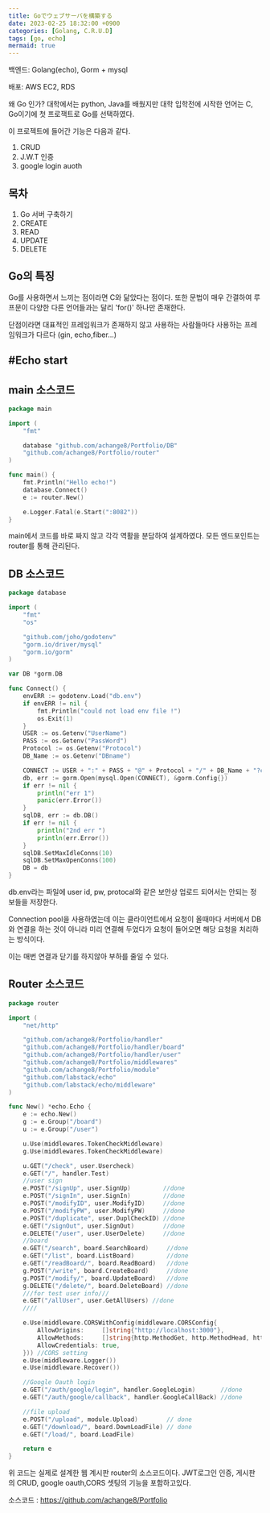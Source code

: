 ```yaml
---
title: Goでウェブサーバを構築する
date: 2023-02-25 18:32:00 +0900
categories: [Golang, C.R.U.D]
tags: [go, echo]
mermaid: true
---
```


백엔드: Golang(echo), Gorm + mysql

배포: AWS EC2, RDS

왜 Go 인가? 대학에서는 python, Java를 배웠지만 대학 입학전에 시작한 언어는 C, Go이기에 첫 프로잭트로 Go를 선택하였다.

이 프로젝트에 들어간 기능은 다음과 같다.

1. CRUD
2. J.W.T 인증
3. google login auoth

## 목차

1. Go 서버 구축하기
2. CREATE
3. READ
4. UPDATE
5. DELETE

## Go의 특징

Go를 사용하면서 느끼는 점이라면 C와 닮았다는 점이다.
또한 문법이 매우 간결하여 루프문이 다양한 다른 언어들과는 달리 'for()' 하나만 존재한다.

단점이라면 대표적인 프레임워크가 존재하지 않고 사용하는 사람들마다 사용하는 프레임워크가 다르다 (gin, echo,fiber...)

## #Echo start

## main 소스코드

```go
package main

import (
	"fmt"

	database "github.com/achange8/Portfolio/DB"
	"github.com/achange8/Portfolio/router"
)

func main() {
	fmt.Println("Hello echo!")
	database.Connect()
	e := router.New()

	e.Logger.Fatal(e.Start(":8082"))
}
```

main에서 코드를 바로 짜지 않고 각각 역활을 분담하여 설계하였다.
모든 엔드포인트는 router를 통해 관리된다.

## DB 소스코드

```go
package database

import (
	"fmt"
	"os"

	"github.com/joho/godotenv"
	"gorm.io/driver/mysql"
	"gorm.io/gorm"
)

var DB *gorm.DB

func Connect() {
	envERR := godotenv.Load("db.env")
	if envERR != nil {
		fmt.Println("could not load env file !")
		os.Exit(1)
	}
	USER := os.Getenv("UserName")
	PASS := os.Getenv("PassWord")
	Protocol := os.Getenv("Protocol")
	DB_Name := os.Getenv("DBname")

	CONNECT := USER + ":" + PASS + "@" + Protocol + "/" + DB_Name + "?charset=utf8mb4&parseTime=True&loc=Asia%2FSeoul"
	db, err := gorm.Open(mysql.Open(CONNECT), &gorm.Config{})
	if err != nil {
		println("err 1")
		panic(err.Error())
	}
	sqlDB, err := db.DB()
	if err != nil {
		println("2nd err ")
		println(err.Error())
	}
	sqlDB.SetMaxIdleConns(10)
	sqlDB.SetMaxOpenConns(100)
	DB = db
}
```

db.env라는 파일에 user id, pw, protocal와 같은 보안상 업로드 되어서는 안되는 정보들을 저장한다.

Connection pool을 사용하였는데 이는 클라이언트에서 요청이 올때마다 서버에서 DB와 연결을 하는 것이 아니라
미리 연결해 두었다가 요청이 들어오면 해당 요청을 처리하는 방식이다.

이는 매번 연결과 닫기를 하지않아 부하를 줄일 수 있다.

## Router 소스코드

```go
package router

import (
	"net/http"

	"github.com/achange8/Portfolio/handler"
	"github.com/achange8/Portfolio/handler/board"
	"github.com/achange8/Portfolio/handler/user"
	"github.com/achange8/Portfolio/middlewares"
	"github.com/achange8/Portfolio/module"
	"github.com/labstack/echo"
	"github.com/labstack/echo/middleware"
)

func New() *echo.Echo {
	e := echo.New()
	g := e.Group("/board")
	u := e.Group("/user")

	u.Use(middlewares.TokenCheckMiddleware)
	g.Use(middlewares.TokenCheckMiddleware)

	u.GET("/check", user.Usercheck)
	e.GET("/", handler.Test)
	//user sign
	e.POST("/signUp", user.SignUp)         //done
	e.POST("/signIn", user.SignIn)         //done
	e.POST("/modifyID", user.ModifyID)     //done
	e.POST("/modifyPW", user.ModifyPW)     //done
	e.POST("/duplicate", user.DuplCheckID) //done
	e.GET("/signOut", user.SignOut)        //done
	e.DELETE("/user", user.UserDelete)     //done
	//board
	e.GET("/search", board.SearchBoard)     //done
	e.GET("/list", board.ListBoard)         //done
	e.GET("/readBoard/", board.ReadBoard)   //done
	g.POST("/write", board.CreateBoard)     //done
	g.POST("/modify/", board.UpdateBoard)   //done
	g.DELETE("/delete/", board.DeleteBoard) //done
	///for test user info///
	e.GET("/allUser", user.GetAllUsers) //done
	////

	e.Use(middleware.CORSWithConfig(middleware.CORSConfig{
		AllowOrigins:     []string{"http://localhost:3000"},
		AllowMethods:     []string{http.MethodGet, http.MethodHead, http.MethodPut, http.MethodPatch, http.MethodPost, http.MethodDelete},
		AllowCredentials: true,
	})) //CORS setting
	e.Use(middleware.Logger())
	e.Use(middleware.Recover())

	//Google Oauth login
	e.GET("/auth/google/login", handler.GoogleLogin)       //done
	e.GET("/auth/google/callback", handler.GoogleCallBack) //done

	//file upload
	e.POST("/upload", module.Upload)        // done
	e.GET("/download/", board.DownLoadFile) // done
	e.GET("/load/", board.LoadFile)

	return e
}

```

위 코드는 실제로 설계한 웹 계시판 router의 소스코드이다.
JWT로그인 인증, 게시판의 CRUD, google oauth,CORS 셋팅의 기능을 포함하고있다.

소스코드 : https://github.com/achange8/Portfolio
